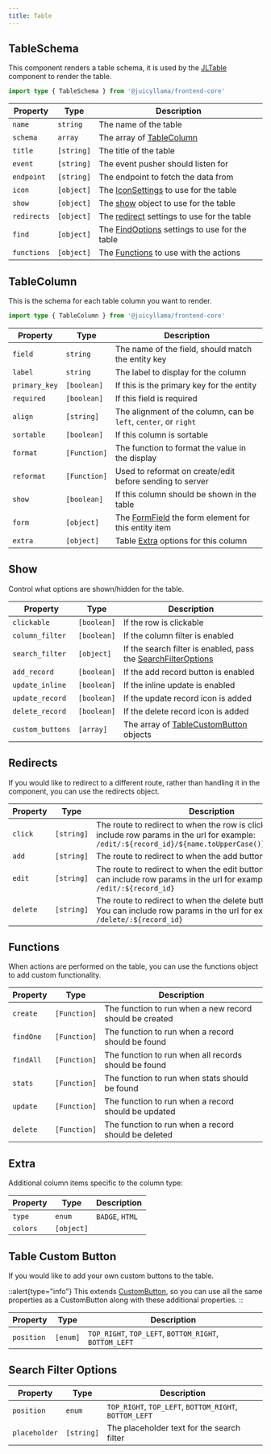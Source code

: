```yaml
---
title: Table
---
```


## TableSchema

This component renders a table schema, it is used by the [JLTable](/frontend/core/components/common/table) component to render the table.

```typescript
import type { TableSchema } from '@juicyllama/frontend-core'
```

| Property | Type     | Description                                                    |
|---------|----------|----------------------------------------------------------------|
| `name`  | `string` | The name of the table                                          |
| `schema` | `array`  | The array of [TableColumn](#tablecolumn)                       |
| `title` | `[string]` | The title of the table                                         |
| `event` | `[string]` | The event pusher should listen for                             |
|`endpoint` | `[string]` | The endpoint to fetch the data from                            |
| `icon` | `[object]` | The [IconSettings](/frontend/quasar/types/common.html#icon-settings) to use for the table |
| `show` | `[object]` | The [show](#show) object to use for the table                  |
| `redirects` | `[object]` | The [redirect](#redirects) settings to use for the table       |
| `find` | `[object]` | The [FindOptions](common/#findoptions) settings to use for the table      |
| `functions` | `[object]` | The [Functions](#functions) to use with the actions            |

## TableColumn

This is the schema for each table column you want to render.

```typescript
import type { TableColumn } from '@juicyllama/frontend-core'
```

| Property | Type    | Description                                                      |
|---------|---------|------------------------------------------------------------------|
| `field`  | `string`| The name of the field, should match the entity key               |
| `label` | `string`| The label to display for the column                              |
|`primary_key` | `[boolean]` | If this is the primary key for the entity                        |
| `required` | `[boolean]` | If this field is required                                        |
| `align` | `[string]` | The alignment of the column, can be `left`, `center`, or `right` |
| `sortable` | `[boolean]` | If this column is sortable                                       |
| `format` | `[Function]` | The function to format the value in the display                  |
| `reformat` | `[Function]` | Used to reformat on create/edit before sending to server         |
| `show` | `[boolean]` | If this column should be shown in the table                      |
| `form` | `[object]` | The [FormField](/frontend/quasar/types/form.html#formfield) the form element for this entity item         |
| `extra` | `[object]` | Table [Extra](#extra) options for this column                    |


## Show

Control what options are shown/hidden for the table.

| Property | Type        | Description                                                        |
|---------|-------------|--------------------------------------------------------------------|
|`clickable` | `[boolean]` | If the row is clickable                                            |
|`column_filter` | `[boolean]` | If the column filter is enabled                                    |
|`search_filter` | `[object]`  | If the search filter is enabled, pass the [SearchFilterOptions](#search-filter-options) |
| `add_record` | `[boolean]` | If the add record button is enabled                                |
| `update_inline` | `[boolean]` | If the inline update is enabled                                    |
| `update_record` | `[boolean]` | If the update record icon is added                                 |
| `delete_record` | `[boolean]` | If the delete record icon is added                                 |
| `custom_buttons` | `[array]`   | The array of [TableCustomButton](#table-custom-button) objects     |

## Redirects

If you would like to redirect to a different route, rather than handling it in the component, you can use the redirects object.

| Property | Type    | Description                                                                                                                                                              |
|-------|---------|--------------------------------------------------------------------------------------------------------------------------------------------------------------------------|
| `click` | `[string]` | The route to redirect to when the row is clicked. You can include row params in the url for example:  `/edit/:${record_id}/${name.toUpperCase()}/${description}`         |
| `add` | `[string]` | The route to redirect to when the add button is clicked                                                                                                                  |
| `edit` | `[string]` | The route to redirect to when the edit button is clicked. You can include row params in the url for example:  `/edit/:${record_id}`   |
| `delete` | `[string]` | The route to redirect to when the delete button is clicked. You can include row params in the url for example:  `/delete/:${record_id}` |

## Functions

When actions are performed on the table, you can use the functions object to add custom functionality.

| Property | Type    | Description                                             |
|-------|---------|---------------------------------------------------------|
| `create` | `[Function]` | The function to run when a new record should be created |
| `findOne` | `[Function]` | The function to run when a record should be found       |
| `findAll` | `[Function]` | The function to run when all records should be found    |
| `stats` | `[Function]` | The function to run when stats should be found          |
| `update` | `[Function]` | The function to run when a record should be updated     |
| `delete` | `[Function]` | The function to run when a record should be deleted     |

## Extra

Additional column items specific to the column type:

| Property | Type   | Description |
|-------|--------|--|
| `type` | `enum` | `BADGE`, `HTML` |
| `colors` | `[object]` |  |


## Table Custom Button

If you would like to add your own custom buttons to the table.

::alert{type="info"}
This extends [CustomButton](/frontend/quasar/types/common.html#custom-button), so you can use all the same properties as a CustomButton along with these additional properties.
::

| Property | Type     | Description                                            |
|-------|----------|--------------------------------------------------------|
| `position` | `[enum]` | `TOP_RIGHT`, `TOP_LEFT`, `BOTTOM_RIGHT`, `BOTTOM_LEFT` |

## Search Filter Options

| Property | Type   | Description                                            |
|-------|--------|--------------------------------------------------------|
| `position` | `enum` | `TOP_RIGHT`, `TOP_LEFT`, `BOTTOM_RIGHT`, `BOTTOM_LEFT` |
| `placeholder` | `[string]` | The placeholder text for the search filter             |
